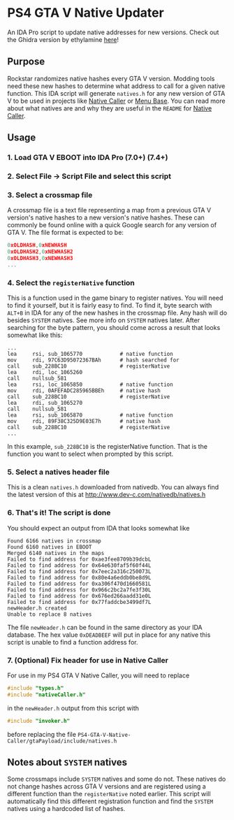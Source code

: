 # PS4 GTA V Native Updater
An IDA Pro script to update native addresses for new versions. Check out the Ghidra version by ethylamine [here](https://gist.github.com/ethylamine/625f799e7d9ccbaacdccf52ca46f2f62)!

## Purpose
Rockstar randomizes native hashes every GTA V version. Modding tools need these new hashes to determine what address to call for a given native function. This IDA script will generate `natives.h` for any new version of GTA V to be used in projects like [Native Caller](https://github.com/2much4u/PS4-GTA-V-Native-Caller) or [Menu Base](https://github.com/2much4u/PS4-GTA-V-Menu-Base). You can read more about what natives are and why they are useful in the `README` for [Native Caller](https://github.com/2much4u/PS4-GTA-V-Native-Caller).

## Usage
### 1. Load GTA V EBOOT into IDA Pro (7.0+) (7.4+)
### 2. Select File -> Script File and select this script
### 3. Select a crossmap file
A crossmap file is a text file representing a map from a previous GTA V version's native hashes to a new version's native hashes. These can commonly be found online with a quick Google search for any version of GTA V. The file format is expected to be:
```c
0xOLDHASH,0xNEWHASH
0xOLDHASH2,0xNEWHASH2
0xOLDHASH3,0xNEWHASH3
...
```
### 4. Select the `registerNative` function
This is a function used in the game binary to register natives. You will need to find it yourself, but it is fairly easy to find. To find it, byte search with `ALT+B` in IDA for any of the new hashes in the crossmap file. Any hash will do besides `SYSTEM` natives. See more info on `SYSTEM` natives later. After searching for the byte pattern, you should come across a result that looks somewhat like this:
```
...
lea     rsi, sub_1065770            # native function
mov     rdi, 97C63D95072367BAh      # hash searched for
call    sub_228BC10                 # registerNative
lea     rdi, loc_1065260
call    nullsub_581
lea     rsi, loc_1065850            # native function
mov     rdi, 0AFEFADC285965BBEh     # native hash
call    sub_228BC10                 # registerNative
lea     rdi, sub_1065270
call    nullsub_581
lea     rsi, sub_1065870            # native function
mov     rdi, 89F38C325D9E03E7h      # native hash
call    sub_228BC10                 # registerNative
...
```
In this example, `sub_228BC10` is the registerNative function. That is the function you want to select when prompted by this script.
### 5. Select a natives header file
This is a clean `natives.h` downloaded from nativedb. You can always find the latest version of this at http://www.dev-c.com/nativedb/natives.h
### 6. That's it! The script is done
You should expect an output from IDA that looks somewhat like
```
Found 6166 natives in crossmap
Found 6160 natives in EBOOT
Merged 6140 natives in the maps
Failed to find address for 0xae3fee8709b39dcbL
Failed to find address for 0x64e630faf5f60f44L
Failed to find address for 0x7eec2a316c250073L
Failed to find address for 0x80e4a6eddb0be8d9L
Failed to find address for 0xa306f470d1660581L
Failed to find address for 0x966c2bc2a7fe3f30L
Failed to find address for 0x676ed266aadd31e0L
Failed to find address for 0x77faddcbe3499df7L
newHeader.h created
Unable to replace 8 natives
```
The file `newHeader.h` can be found in the same directory as your IDA database. The hex value `0xDEADBEEF` will put in place for any native this script is unable to find a function address for.
### 7. (Optional) Fix header for use in Native Caller
For use in my PS4 GTA V Native Caller, you will need to replace
```c
#include "types.h"
#include "nativeCaller.h"
```
in the `newHeader.h` output from this script with
```c
#include "invoker.h"
```
before replacing the file `PS4-GTA-V-Native-Caller/gtaPayload/include/natives.h`

## Notes about `SYSTEM` natives
Some crossmaps include `SYSTEM` natives and some do not. These natives do not change hashes across GTA V versions and are registered using a different function than the `registerNative` noted earlier. This script will automatically find this different registration function and find the `SYSTEM` natives using a hardcoded list of hashes.
